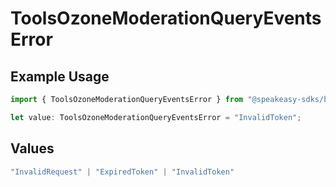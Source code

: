 # ToolsOzoneModerationQueryEventsError

## Example Usage

```typescript
import { ToolsOzoneModerationQueryEventsError } from "@speakeasy-sdks/bluesky/models/errors";

let value: ToolsOzoneModerationQueryEventsError = "InvalidToken";
```

## Values

```typescript
"InvalidRequest" | "ExpiredToken" | "InvalidToken"
```